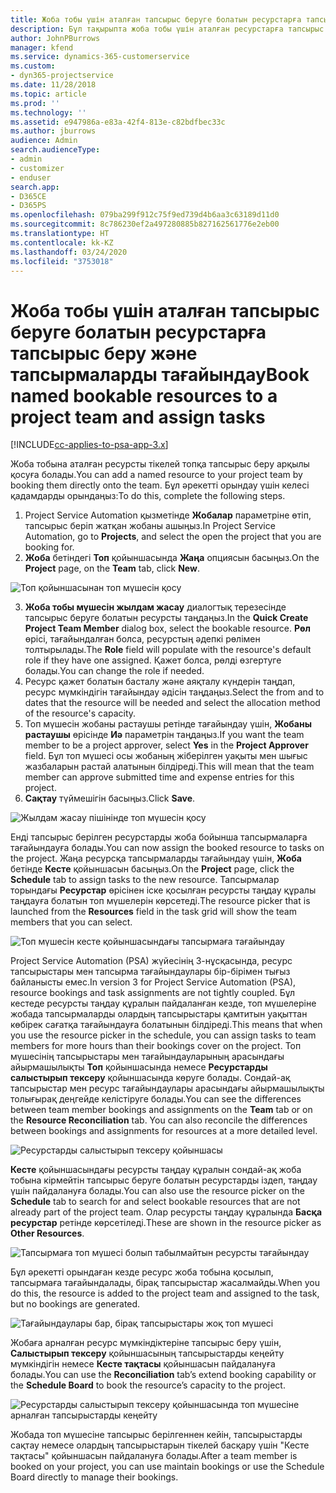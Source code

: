 ```yaml
---
title: Жоба тобы үшін аталған тапсырыс беруге болатын ресурстарға тапсырыс беру және тапсырмаларды тағайындау
description: Бұл тақырыпта жоба тобы үшін аталған ресурстарға тапсырыс беру және оларды тапсырмаларға тағайындау туралы ақпарат берілген.
author: JohnPBurrows
manager: kfend
ms.service: dynamics-365-customerservice
ms.custom:
- dyn365-projectservice
ms.date: 11/28/2018
ms.topic: article
ms.prod: ''
ms.technology: ''
ms.assetid: e947986a-e83a-42f4-813e-c82bdfbec33c
ms.author: jburrows
audience: Admin
search.audienceType:
- admin
- customizer
- enduser
search.app:
- D365CE
- D365PS
ms.openlocfilehash: 079ba299f912c75f9ed739d4b6aa3c63189d11d0
ms.sourcegitcommit: 8c786230ef2a497280885b827162561776e2eb00
ms.translationtype: HT
ms.contentlocale: kk-KZ
ms.lasthandoff: 03/24/2020
ms.locfileid: "3753018"
---
```

# <a name="book-named-bookable-resources-to-a-project-team-and-assign-tasks"></a><span data-ttu-id="d233b-103">Жоба тобы үшін аталған тапсырыс беруге болатын ресурстарға тапсырыс беру және тапсырмаларды тағайындау</span><span class="sxs-lookup"><span data-stu-id="d233b-103">Book named bookable resources to a project team and assign tasks</span></span> 

[!INCLUDE[cc-applies-to-psa-app-3.x](../includes/cc-applies-to-psa-app-3x.md)]

<span data-ttu-id="d233b-104">Жоба тобына аталған ресурсты тікелей топқа тапсырыс беру арқылы қосуға болады.</span><span class="sxs-lookup"><span data-stu-id="d233b-104">You can  add a named resource to your project team by booking them directly onto the team.</span></span> <span data-ttu-id="d233b-105">Бұл әрекетті орындау үшін келесі қадамдарды орындаңыз:</span><span class="sxs-lookup"><span data-stu-id="d233b-105">To do this, complete the following steps.</span></span>

1. <span data-ttu-id="d233b-106">Project Service Automation қызметінде **Жобалар** параметріне өтіп, тапсырыс беріп жатқан жобаны ашыңыз.</span><span class="sxs-lookup"><span data-stu-id="d233b-106">In  Project Service Automation, go to **Projects**, and select the open the project that you are booking for.</span></span>
2. <span data-ttu-id="d233b-107">**Жоба** бетіндегі **Топ** қойыншасында **Жаңа** опциясын басыңыз.</span><span class="sxs-lookup"><span data-stu-id="d233b-107">On the **Project** page, on the **Team** tab, click **New**.</span></span> 

![Топ қойыншасынан топ мүшесін қосу](media/RM-how-to-1.png)

3. <span data-ttu-id="d233b-109">**Жоба тобы мүшесін жылдам жасау** диалогтық терезесінде тапсырыс беруге болатын ресурсты таңдаңыз.</span><span class="sxs-lookup"><span data-stu-id="d233b-109">In the **Quick Create Project Team Member** dialog box, select the bookable resource.</span></span> <span data-ttu-id="d233b-110">**Рөл** өрісі, тағайындалған болса, ресурстың әдепкі рөлімен толтырылады.</span><span class="sxs-lookup"><span data-stu-id="d233b-110">The **Role** field will populate with the resource's default role if they have one assigned.</span></span> <span data-ttu-id="d233b-111">Қажет болса, рөлді өзгертуге болады.</span><span class="sxs-lookup"><span data-stu-id="d233b-111">You can change the role if needed.</span></span> 
4. <span data-ttu-id="d233b-112">Ресурс қажет болатын басталу және аяқталу күндерін таңдап, ресурс мүмкіндігін тағайындау әдісін таңдаңыз.</span><span class="sxs-lookup"><span data-stu-id="d233b-112">Select the from and to dates that the resource will be needed and select the allocation method of the resource's capacity.</span></span> 
5. <span data-ttu-id="d233b-113">Топ мүшесін жобаны растаушы ретінде тағайындау үшін, **Жобаны растаушы** өрісінде **Иә** параметрін таңдаңыз.</span><span class="sxs-lookup"><span data-stu-id="d233b-113">If you want the team member to be a project approver, select **Yes** in the **Project Approver** field.</span></span> <span data-ttu-id="d233b-114">Бұл топ мүшесі осы жобаның жіберілген уақыты мен шығыс жазбаларын растай алатынын білдіреді.</span><span class="sxs-lookup"><span data-stu-id="d233b-114">This will mean that the team member can approve submitted time and expense entries for this project.</span></span> 
6. <span data-ttu-id="d233b-115">**Сақтау** түймешігін басыңыз.</span><span class="sxs-lookup"><span data-stu-id="d233b-115">Click **Save**.</span></span>

![Жылдам жасау пішінінде топ мүшесін қосу](media/RM-how-to-2.png)


<span data-ttu-id="d233b-117">Енді тапсырыс берілген ресурстарды жоба бойынша тапсырмаларға тағайындауға болады.</span><span class="sxs-lookup"><span data-stu-id="d233b-117">You can now assign the booked resource to tasks on the project.</span></span> <span data-ttu-id="d233b-118">Жаңа ресурсқа тапсырмаларды тағайындау үшін, **Жоба** бетінде **Кесте** қойыншасын басыңыз.</span><span class="sxs-lookup"><span data-stu-id="d233b-118">On the **Project** page, click the **Schedule** tab to assign tasks to the new resource.</span></span> <span data-ttu-id="d233b-119">Тапсырмалар торындағы **Ресурстар** өрісінен іске қосылған ресурсты таңдау құралы таңдауға болатын топ мүшелерін көрсетеді.</span><span class="sxs-lookup"><span data-stu-id="d233b-119">The resource picker that is launched from the **Resources** field in the task grid will show the team members that you can select.</span></span>

![Топ мүшесін кесте қойыншасындағы тапсырмаға тағайындау](media/RM-how-to-3.png)

<span data-ttu-id="d233b-121">Project Service Automation (PSA) жүйесінің 3-нұсқасында, ресурс тапсырыстары мен тапсырма тағайындаулары бір-бірімен тығыз байланысты емес.</span><span class="sxs-lookup"><span data-stu-id="d233b-121">In version 3 for Project Service Automation (PSA), resource bookings and task assignments are not tightly coupled.</span></span> <span data-ttu-id="d233b-122">Бұл кестеде ресурсты таңдау құралын пайдаланған кезде, топ мүшелеріне жобада тапсырмаларды олардың тапсырыстары қамтитын уақыттан көбірек сағатқа тағайындауға болатынын білдіреді.</span><span class="sxs-lookup"><span data-stu-id="d233b-122">This means that when you use the resource picker in the schedule, you can assign tasks to team members for more hours than their bookings cover on the project.</span></span>
<span data-ttu-id="d233b-123">Топ мүшесінің тапсырыстары мен тағайындауларының арасындағы айырмашылықты **Топ** қойыншасында немесе **Ресурстарды салыстырып тексеру** қойыншасында көруге болады. Сондай-ақ тапсырыстар мен ресурс тағайындаулары арасындағы айырмашылықты толығырақ деңгейде келістіруге болады.</span><span class="sxs-lookup"><span data-stu-id="d233b-123">You can see the differences between team member bookings and assignments on the **Team** tab or on the **Resource Reconciliation** tab. You can also reconcile the differences between bookings and assignments for resources at a more detailed level.</span></span>

![Ресурстарды салыстырып тексеру қойыншасы](media/RM-how-to-4.png)

<span data-ttu-id="d233b-125">**Кесте** қойыншасындағы ресурсты таңдау құралын сондай-ақ жоба тобына кірмейтін тапсырыс беруге болатын ресурстарды іздеп, таңдау үшін пайдалануға болады.</span><span class="sxs-lookup"><span data-stu-id="d233b-125">You can also use the resource picker on the **Schedule** tab to search for and select bookable resources that are not already part of the project team.</span></span> <span data-ttu-id="d233b-126">Олар ресурсты таңдау құралында **Басқа ресурстар** ретінде көрсетіледі.</span><span class="sxs-lookup"><span data-stu-id="d233b-126">These are shown in the resource picker as **Other Resources**.</span></span>

![Тапсырмаға топ мүшесі болып табылмайтын ресурсты тағайындау](media/RM-how-to-5.png)

<span data-ttu-id="d233b-128">Бұл әрекетті орындаған кезде ресурс жоба тобына қосылып, тапсырмаға тағайындалады, бірақ тапсырыстар жасалмайды.</span><span class="sxs-lookup"><span data-stu-id="d233b-128">When you do this, the resource is added to the project team and assigned to the task, but no bookings are generated.</span></span>

![Тағайындаулары бар, бірақ тапсырыстары жоқ топ мүшесі](media/RM-how-to-6.png)

<span data-ttu-id="d233b-130">Жобаға арналған ресурс мүмкіндіктеріне тапсырыс беру үшін, **Салыстырып тексеру** қойыншасының тапсырыстарды кеңейту мүмкіндігін немесе **Кесте тақтасы** қойыншасын пайдалануға болады.</span><span class="sxs-lookup"><span data-stu-id="d233b-130">You can use the **Reconciliation** tab’s extend booking capability or the **Schedule Board** to book the resource’s capacity to the project.</span></span>

![Ресурстарды салыстырып тексеру қойыншасында топ мүшесіне арналған тапсырыстарды кеңейту](media/RM-how-to-7.png)

<span data-ttu-id="d233b-132">Жобада топ мүшесіне тапсырыс берілгеннен кейін, тапсырыстарды сақтау немесе олардың тапсырыстарын тікелей басқару үшін "Кесте тақтасы" қойыншасын пайдалануға болады.</span><span class="sxs-lookup"><span data-stu-id="d233b-132">After a team member is booked on your project, you can use maintain bookings or use the Schedule Board directly to manage their bookings.</span></span>
